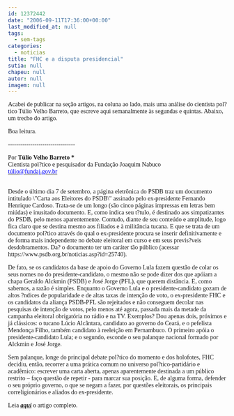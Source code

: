```yaml
---
id: 12372442
date: "2006-09-11T17:36:00+00:00"
last_modified_at: null
tags:
  - sem-tags
categories:
  - noticias
title: "FHC e a disputa presidencial"
sutia: null
chapeu: null
autor: null
imagem: null
---
```

<p><P><FONT face=Verdana>Acabei de publicar na seção artigos, na coluna ao lado, mais uma análise do cientista pol?tico Túlio Velho Barreto, que escreve aqui semanalmente às segundas e quintas. Abaixo, um trecho do artigo.</FONT></P></p>
<p><P><FONT face=Verdana>Boa leitura.</FONT></P></p>
<p><P><FONT face=Verdana>---------------------------------</FONT></P></p>
<p><P><FONT face=Verdana>Por <B>Túlio Velho Barreto *<BR></B></FONT><FONT face=Verdana>Cientista pol?tico e pesquisador da Fundação Joaquim Nabuco<BR></FONT><A href=\"mailto:túlio@fundaj.gov.br\"><U><FONT color=#0000ff><FONT face=Verdana>túlio@fundaj.gov.br</FONT></U></FONT></A></P></p>
<p><P><FONT face=Verdana><BR>Desde o último dia 7 de setembro, a página eletrônica do PSDB traz um documento intitulado \"Carta aos Eleitores do PSDB\" assinado pelo ex-presidente Fernando Henrique Cardoso. Trata-se de um longo (são cinco páginas impressas em letras bem miúdas) e inusitado documento. E, como indica seu t?tulo, é destinado aos simpatizantes do PSDB, pelo menos aparentemente. Contudo, diante de seu conteúdo e amplitude, logo fica claro que se destina mesmo aos filiados e à militância tucana. E que se trata de um documento pol?tico através do qual o ex-presidente procura se inserir definitivamente e de forma mais independente no debate eleitoral em curso e em seus previs?veis desdobramentos. Da? o documento ter um caráter tão público (acessar https://www.psdb.org.br/noticias.asp?id=25740). </FONT></P></p>
<p><P><FONT face=Verdana>De fato, se os candidatos da base de apoio do Governo Lula fazem questão de colar os seus nomes no do presidente-candidato, o mesmo não se pode dizer dos que apóiam a chapa Geraldo Alckmin (PSDB) e José Jorge (PFL), que querem distância. E, como sabemos, a razão é simples. Enquanto o Governo Lula e o presidente-candidato gozam de altos ?ndices de popularidade e de altas taxas de intenção de voto, o ex-presidente FHC e os candidatos da aliança PSDB-PFL são rejeitados e não conseguem decolar nas pesquisas de intenção de votos, pelo menos até agora, passada mais da metade da campanha eleitoral obrigatória no rádio e na TV. Exemplos? Dou apenas dois, próximos e já clássicos: o tucano Lúcio Alcântara, candidato ao governo do Ceará, e o pefelista Mendonça Filho, também candidato à reeleição em Pernambuco. O primeiro apóia o presidente-candidato Lula; e o segundo, esconde o seu palanque nacional formado por Alckmin e José Jorge. </FONT></P></p>
<p><P><FONT face=Verdana>Sem palanque, longe do principal debate pol?tico do momento e dos holofotes, FHC decidiu, então, recorrer a uma prática comum no universo pol?tico-partidário e acadêmico: escrever uma carta aberta, apenas aparentemente destinada a um público restrito – faço questão de repetir - para marcar sua posição. E, de alguma forma, defender o seu próprio governo, o que se negam a fazer, por questões eleitorais, os principais correligionários e aliados do ex-presidente. </FONT></P></p>
<p><P><FONT face=Verdana>Leia <STRONG><EM><U><A href=\"https://jc3.uol.com.br/blogs/jc/2006/09/11/not_1358.php\">aqui</A></U></EM></STRONG> o artigo completo.</FONT></P> </p>
